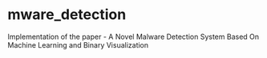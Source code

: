 # mware_detection
Implementation of the paper - A Novel Malware Detection System Based On Machine Learning and Binary Visualization

